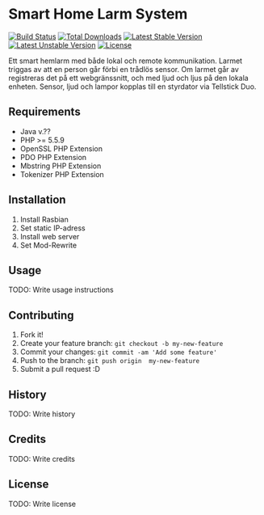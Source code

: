 # Smart Home Larm System

[![Build Status](https://travis-ci.org/laravel/framework.svg)](https://travis-ci.org/laravel/framework)
[![Total Downloads](https://poser.pugx.org/laravel/framework/d/total.svg)](https://packagist.org/packages/laravel/framework)
[![Latest Stable Version](https://poser.pugx.org/laravel/framework/v/stable.svg)](https://packagist.org/packages/laravel/framework)
[![Latest Unstable Version](https://poser.pugx.org/laravel/framework/v/unstable.svg)](https://packagist.org/packages/laravel/framework)
[![License](https://poser.pugx.org/laravel/framework/license.svg)](https://packagist.org/packages/laravel/framework)

Ett smart hemlarm med både lokal och remote kommunikation. Larmet triggas av att en person går förbi en trådlös sensor. Om larmet går av registreras det på ett webgränssnitt, och med ljud och ljus på den lokala enheten. Sensor, ljud och lampor kopplas till en styrdator via Tellstick Duo.

## Requirements

-  Java v.??
-  PHP >= 5.5.9
- OpenSSL PHP Extension
-  PDO PHP Extension
-  Mbstring PHP Extension
-  Tokenizer PHP Extension

## Installation
1. Install Rasbian
2. Set static IP-adress
3. Install web server
4. Set Mod-Rewrite

## Usage

TODO: Write usage instructions

## Contributing

1. Fork it!
2. Create your feature branch: `git checkout -b my-new-feature`
3. Commit your changes: `git commit -am 'Add some feature'`
4. Push to the branch: `git push origin  my-new-feature`
5. Submit a pull request :D

## History

TODO: Write history

## Credits

TODO: Write credits

## License

TODO: Write license
